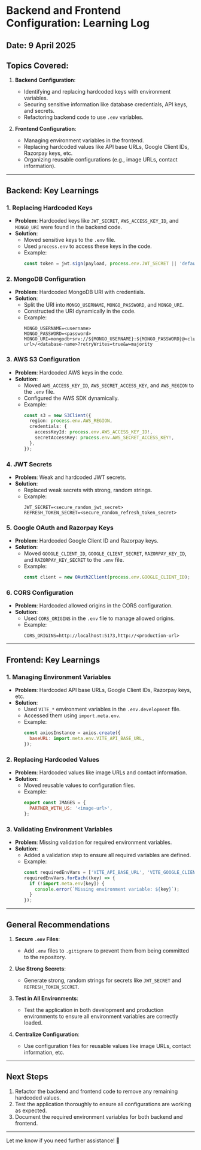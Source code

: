# Backend and Frontend Configuration: Learning Log

## **Date**: 9 April 2025  
## **Topics Covered**:
1. **Backend Configuration**:
   - Identifying and replacing hardcoded keys with environment variables.
   - Securing sensitive information like database credentials, API keys, and secrets.
   - Refactoring backend code to use `.env` variables.

2. **Frontend Configuration**:
   - Managing environment variables in the frontend.
   - Replacing hardcoded values like API base URLs, Google Client IDs, Razorpay keys, etc.
   - Organizing reusable configurations (e.g., image URLs, contact information).

---

## **Backend: Key Learnings**

### **1. Replacing Hardcoded Keys**
- **Problem**: Hardcoded keys like `JWT_SECRET`, `AWS_ACCESS_KEY_ID`, and `MONGO_URI` were found in the backend code.
- **Solution**:
  - Moved sensitive keys to the `.env` file.
  - Used `process.env` to access these keys in the code.
  - Example:
    ```typescript
    const token = jwt.sign(payload, process.env.JWT_SECRET || 'defaultSecret', { expiresIn: '1h' });
    ```

### **2. MongoDB Configuration**
- **Problem**: Hardcoded MongoDB URI with credentials.
- **Solution**:
  - Split the URI into `MONGO_USERNAME`, `MONGO_PASSWORD`, and `MONGO_URI`.
  - Constructed the URI dynamically in the code.
  - Example:
    ```properties
    MONGO_USERNAME=<username>
    MONGO_PASSWORD=<password>
    MONGO_URI=mongodb+srv://${MONGO_USERNAME}:${MONGO_PASSWORD}@<cluster-url>/<database-name>?retryWrites=true&w=majority
    ```

### **3. AWS S3 Configuration**
- **Problem**: Hardcoded AWS keys in the code.
- **Solution**:
  - Moved `AWS_ACCESS_KEY_ID`, `AWS_SECRET_ACCESS_KEY`, and `AWS_REGION` to the `.env` file.
  - Configured the AWS SDK dynamically.
  - Example:
    ```typescript
    const s3 = new S3Client({
      region: process.env.AWS_REGION,
      credentials: {
        accessKeyId: process.env.AWS_ACCESS_KEY_ID!,
        secretAccessKey: process.env.AWS_SECRET_ACCESS_KEY!,
      },
    });
    ```

### **4. JWT Secrets**
- **Problem**: Weak and hardcoded JWT secrets.
- **Solution**:
  - Replaced weak secrets with strong, random strings.
  - Example:
    ```properties
    JWT_SECRET=<secure_random_jwt_secret>
    REFRESH_TOKEN_SECRET=<secure_random_refresh_token_secret>
    ```

### **5. Google OAuth and Razorpay Keys**
- **Problem**: Hardcoded Google Client ID and Razorpay keys.
- **Solution**:
  - Moved `GOOGLE_CLIENT_ID`, `GOOGLE_CLIENT_SECRET`, `RAZORPAY_KEY_ID`, and `RAZORPAY_KEY_SECRET` to the `.env` file.
  - Example:
    ```typescript
    const client = new OAuth2Client(process.env.GOOGLE_CLIENT_ID);
    ```

### **6. CORS Configuration**
- **Problem**: Hardcoded allowed origins in the CORS configuration.
- **Solution**:
  - Used `CORS_ORIGINS` in the `.env` file to manage allowed origins.
  - Example:
    ```properties
    CORS_ORIGINS=http://localhost:5173,http://<production-url>
    ```

---

## **Frontend: Key Learnings**

### **1. Managing Environment Variables**
- **Problem**: Hardcoded API base URLs, Google Client IDs, Razorpay keys, etc.
- **Solution**:
  - Used `VITE_*` environment variables in the `.env.development` file.
  - Accessed them using `import.meta.env`.
  - Example:
    ```javascript
    const axiosInstance = axios.create({
      baseURL: import.meta.env.VITE_API_BASE_URL,
    });
    ```

### **2. Replacing Hardcoded Values**
- **Problem**: Hardcoded values like image URLs and contact information.
- **Solution**:
  - Moved reusable values to configuration files.
  - Example:
    ```javascript
    export const IMAGES = {
      PARTNER_WITH_US: '<image-url>',
    };
    ```

### **3. Validating Environment Variables**
- **Problem**: Missing validation for required environment variables.
- **Solution**:
  - Added a validation step to ensure all required variables are defined.
  - Example:
    ```javascript
    const requiredEnvVars = ['VITE_API_BASE_URL', 'VITE_GOOGLE_CLIENT_ID', 'VITE_RAZORPAY_KEY_ID'];
    requiredEnvVars.forEach((key) => {
      if (!import.meta.env[key]) {
        console.error(`Missing environment variable: ${key}`);
      }
    });
    ```

---

## **General Recommendations**
1. **Secure `.env` Files**:
   - Add `.env` files to `.gitignore` to prevent them from being committed to the repository.

2. **Use Strong Secrets**:
   - Generate strong, random strings for secrets like `JWT_SECRET` and `REFRESH_TOKEN_SECRET`.

3. **Test in All Environments**:
   - Test the application in both development and production environments to ensure all environment variables are correctly loaded.

4. **Centralize Configuration**:
   - Use configuration files for reusable values like image URLs, contact information, etc.

---

## **Next Steps**
1. Refactor the backend and frontend code to remove any remaining hardcoded values.
2. Test the application thoroughly to ensure all configurations are working as expected.
3. Document the required environment variables for both backend and frontend.

---

Let me know if you need further assistance! 🚀